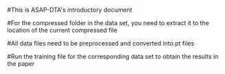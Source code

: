#This is ASAP-DTA's introductory document

#For the compressed folder in the data set, you need to extract it to the location of the current compressed file

#All data files need to be preprocessed and converted into.pt files

#Run the training file for the corresponding data set to obtain the results in the paper

